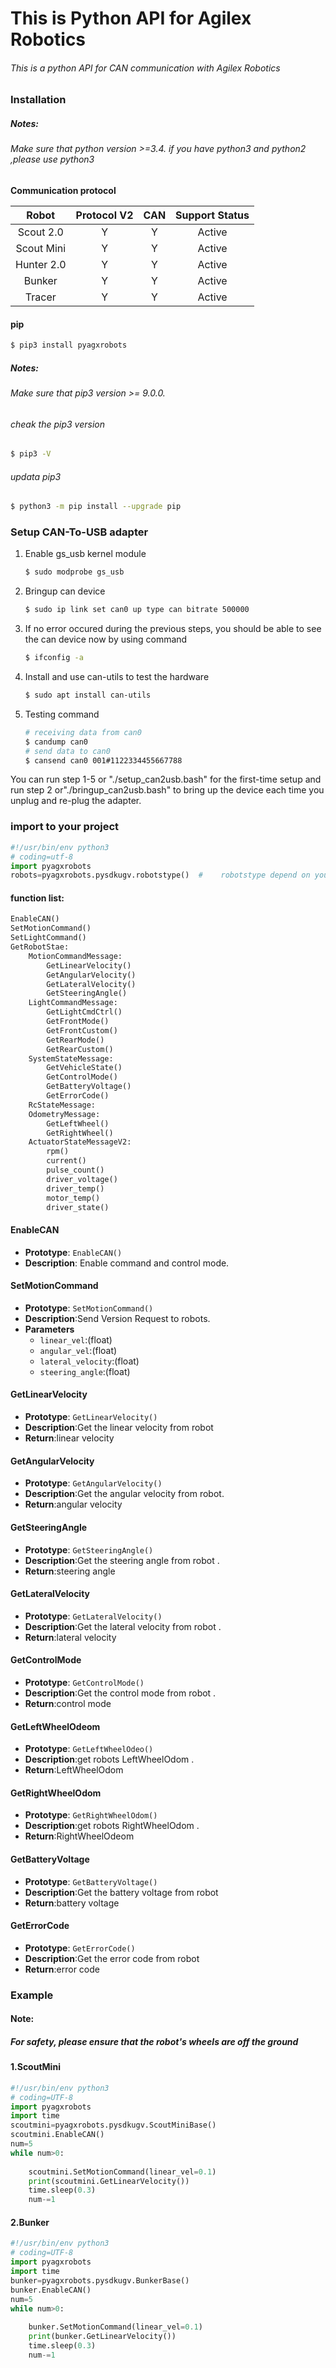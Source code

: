 # This is Python API for Agilex Robotics

###### This is a python API for CAN communication with Agilex Robotics

### Installation

##### Notes:

###### Make sure that python version >=3.4. if you have python3 and python2 ,please use python3

**Communication protocol**

|   Robot    | Protocol V2 | CAN  | Support Status |
| :--------: | :---------: | :--: | :------------: |
| Scout 2.0  |      Y      |  Y   |     Active     |
| Scout Mini |      Y      |  Y   |     Active     |
| Hunter 2.0 |      Y      |  Y   |     Active     |
|   Bunker   |      Y      |  Y   |     Active     |
|   Tracer   |      Y      |  Y   |     Active     |

#### pip

````bash
$ pip3 install pyagxrobots
````

##### Notes:

###### Make sure that pip3 version >= 9.0.0. 

###### cheak the pip3 version

```bash
$ pip3 -V     		
```

###### updata pip3

```bash
$ python3 -m pip install --upgrade pip                 
```

### Setup CAN-To-USB adapter

1. Enable gs_usb kernel module

   ```bash
   $ sudo modprobe gs_usb
   ```

2. Bringup can device

   ```bash
   $ sudo ip link set can0 up type can bitrate 500000
   ```

3. If no error occured during the previous steps, you should be able to see the can device now by using command

   ```bash
   $ ifconfig -a
   ```

4. Install and use can-utils to test the hardware

   ```bash
   $ sudo apt install can-utils
   ```

5. Testing command

   ```bash
   # receiving data from can0
   $ candump can0
   # send data to can0
   $ cansend can0 001#1122334455667788
   ```

You can run  step 1-5 or "./setup_can2usb.bash"  for the first-time setup and run step 2 or"./bringup_can2usb.bash"  to bring up the device each time you  unplug and re-plug the adapter.

### import to your project

```python
#!/usr/bin/env python3
# coding=utf-8
import pyagxrobots
robots=pyagxrobots.pysdkugv.robotstype()  #    robotstype depend on your robot
```

#### function list:

```python
EnableCAN()
SetMotionCommand()
SetLightCommand()
GetRobotStae:
    MotionCommandMessage:
        GetLinearVelocity()
        GetAngularVelocity()
        GetLateralVelocity()
        GetSteeringAngle()
    LightCommandMessage:
        GetLightCmdCtrl()
        GetFrontMode()
        GetFrontCustom()
        GetRearMode()
        GetRearCustom()
    SystemStateMessage:
        GetVehicleState()
        GetControlMode()
        GetBatteryVoltage()
        GetErrorCode()
    RcStateMessage:
    OdometryMessage:
        GetLeftWheel()
        GetRightWheel()
    ActuatorStateMessageV2:
        rpm()
        current()
        pulse_count()
        driver_voltage()
        driver_temp()
        motor_temp()
        driver_state()
```

#### EnableCAN

- **Prototype**: `EnableCAN()`
- **Description**: Enable command and control mode.

#### SetMotionCommand

- **Prototype**: `SetMotionCommand()`
- **Description**:Send Version Request to robots.
- **Parameters**
  - `linear_vel`:(float) 
  - `angular_vel`:(float)
  - `lateral_velocity`:(float)
  - `steering_angle`:(float)

#### GetLinearVelocity

- **Prototype**: `GetLinearVelocity()`
- **Description**:Get the linear velocity from robot
- **Return**:linear velocity

#### GetAngularVelocity

- **Prototype**: `GetAngularVelocity()`
- **Description**:Get the angular velocity from robot.
- **Return**:angular velocity

#### GetSteeringAngle

- **Prototype**: `GetSteeringAngle()`
- **Description**:Get the steering angle from robot .
- **Return**:steering angle

#### GetLateralVelocity

- **Prototype**: `GetLateralVelocity()`
- **Description**:Get the lateral velocity from robot .
- **Return**:lateral velocity

#### GetControlMode

- **Prototype**: `GetControlMode()`
- **Description**:Get the control mode from robot .
- **Return**:control mode

#### GetLeftWheelOdeom

- **Prototype**: `GetLeftWheelOdeo()`
- **Description**:get robots LeftWheelOdom .
- **Return**:LeftWheelOdom

#### GetRightWheelOdom

- **Prototype**: `GetRightWheelOdom()`
- **Description**:get robots RightWheelOdom .
- **Return**:RightWheelOdeom

#### GetBatteryVoltage

- **Prototype**: `GetBatteryVoltage()`
- **Description**:Get the battery voltage from robot
- **Return**:battery voltage

#### GetErrorCode

- **Prototype**: `GetErrorCode()`
- **Description**:Get the error code from robot
- **Return**:error code

### Example

#### Note:

##### For safety, please ensure that the robot's wheels are off the ground

#### 1.ScoutMini

```python
#!/usr/bin/env python3
# coding=UTF-8
import pyagxrobots
import time
scoutmini=pyagxrobots.pysdkugv.ScoutMiniBase()
scoutmini.EnableCAN()
num=5
while num>0:
    
    scoutmini.SetMotionCommand(linear_vel=0.1)
    print(scoutmini.GetLinearVelocity())
    time.sleep(0.3)
    num-=1
```

#### 2.Bunker

```python
#!/usr/bin/env python3
# coding=UTF-8
import pyagxrobots
import time
bunker=pyagxrobots.pysdkugv.BunkerBase()
bunker.EnableCAN()
num=5
while num>0:
    
    bunker.SetMotionCommand(linear_vel=0.1)
    print(bunker.GetLinearVelocity())
    time.sleep(0.3)
    num-=1
```
